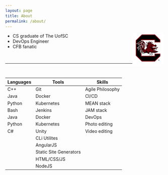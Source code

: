```yaml
---
layout: page
title: About
permalink: /about/
---
```


<ul>
  <img src="/assets/gamecock-logo.png" style="float:right;width:100px;height:100px;">
  <li>CS graduate of The UofSC</li>
  <li>DevOps Engineer</li>
  <li>CFB fanatic</li>
</ul>

<br>

---

<br>

|Languages |Tools       |Skills |
|----------|------------|-------|
|C++       |Git         |Agile Philosophy |
|Java      |Docker      |CI/CD  |
|Python    |Kubernetes  |MEAN stack       |
|Bash      |Jenkins     |JAM stack       |
|Java      |Docker      |DevOps       |
|Python    |Kubernetes  |Photo editing     |
|C#        |Unity       |Video editing     |
|          |CLi Utilites|       |
|          |AngularJS   |       |
|          |Static Site Generators|
|          |HTML/CSS/JS |       |
|          |NodeJS      |       |
